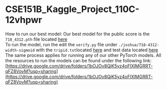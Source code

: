 # CSE151B_Kaggle_Project_110C-12vhpwr

How to run our best model:
Our best model for the public score is the `718_4312.pth` file located [here](https://drive.google.com/file/d/1ybiLvI3oBh1as6sM6JoiTelYp3hc7s_P/view?usp=sharing)  
To run the model, run the edit the `verify.py` file under `./joshua/718-4312-width-sigmoid` with the `tripid.txt`located [here](https://drive.google.com/file/d/1OgAmLWwjw_Q5e1AuerjbioiVftF5G5wO/view?usp=sharing) and test data located [here](https://drive.google.com/file/d/1u0-Zm_NIHpYBej9dUCkZ7oQtuyPAsnrn/view?usp=sharing)
The same process applies for running any of our other PyTorch models. All the resources to run the models can be found under the following link: [https://drive.google.com/drive/folders/1bOJOv8QjK5yz4oFlXlMGRRT-qFZ8VovM?usp=sharing](https://drive.google.com/drive/folders/1bOJOv8QjK5yz4oFlXlMGRRT-qFZ8VovM?usp=sharing)
